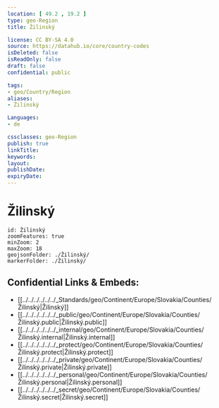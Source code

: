 ```yaml
---
location: [ 49.2 , 19.2 ] 
type: geo-Region
title: Žilinský

license: CC BY-SA 4.0
source: https://datahub.io/core/country-codes
isDeleted: false
isReadOnly: false
draft: false
confidential: public

tags:
- geo/Country/Region
aliases:
- Žilinský

Languages:
- de

cssclasses: geo-Region
publish: true
linkTitle: 
keywords: 
layout: 
publishDate: 
expiryDate: 
---
```


# Žilinský

```leaflet
id: Žilinský
zoomFeatures: true 
minZoom: 2 
maxZoom: 18
geojsonFolder: ./Žilinský/
markerFolder: ./Žilinský/
```


## Confidential Links & Embeds: 
- [[../../../../../../_Standards/geo/Continent/Europe/Slovakia/Counties/Žilinský|Žilinský]] 
- [[../../../../../../_public/geo/Continent/Europe/Slovakia/Counties/Žilinský.public|Žilinský.public]] 
- [[../../../../../../_internal/geo/Continent/Europe/Slovakia/Counties/Žilinský.internal|Žilinský.internal]] 
- [[../../../../../../_protect/geo/Continent/Europe/Slovakia/Counties/Žilinský.protect|Žilinský.protect]] 
- [[../../../../../../_private/geo/Continent/Europe/Slovakia/Counties/Žilinský.private|Žilinský.private]] 
- [[../../../../../../_personal/geo/Continent/Europe/Slovakia/Counties/Žilinský.personal|Žilinský.personal]] 
- [[../../../../../../_secret/geo/Continent/Europe/Slovakia/Counties/Žilinský.secret|Žilinský.secret]] 

